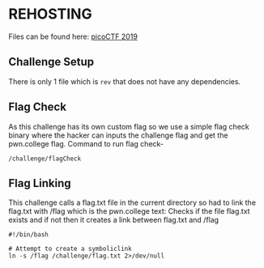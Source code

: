 # REHOSTING

Files can be found here: [picoCTF 2019](hhttps://github.com/sajjadium/ctf-archives/tree/main/ctfs/picoCTF/2019/rev/reverse_cipher)

## Challenge Setup
There is only 1 file which is `rev` that does not have any dependencies.

## Flag Check
As this challenge has its own custom flag so we use a simple flag check binary where the hacker can inputs the challenge flag and get the pwn.college flag.
Command to run flag check-
```
/challenge/flagCheck
```

## Flag Linking
This challenge calls a flag.txt file in the current directory so had to link the flag.txt with /flag which is the pwn.college text:
Checks if the file flag.txt exists and if not then it creates a link between flag.txt and /flag
```
#!/bin/bash

# Attempt to create a symboliclink
ln -s /flag /challenge/flag.txt 2>/dev/null
```